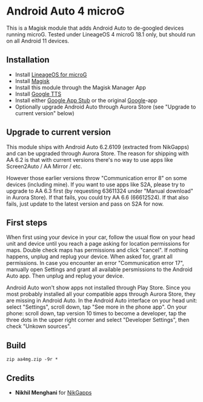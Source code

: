 # Android Auto 4 microG

This is a Magisk module that adds Android Auto to de-googled devices running microG. Tested under LineageOS 4 microG 18.1 only, but should run on all Android 11 devices.

## Installation

- Install [LineageOS for microG](https://lineage.microg.org/)
- Install [Magisk](https://github.com/topjohnwu/Magisk/)
- Install this module through the Magisk Manager App
- Install [Google TTS](https://play.google.com/store/apps/details?id=com.google.android.tts)
- Install either [Google App Stub](https://git.sr.ht/~dylanger/Google-App-Stub) or the original [Google](https://play.google.com/store/apps/details?id=com.google.android.googlequicksearchbox)-app
- Optionally upgrade Android Auto through Aurora Store (see "Upgrade to current version" below)

## Upgrade to current version

This module ships with Android Auto 6.2.6109 (extracted from NikGapps) and can be upgraded through Aurora Store. The reason for shipping with AA 6.2 is that with current versions there's no way to use apps like Screen2Auto / AA Mirror / etc.

However those earlier versions throw "Communication error 8" on some devices (including mine). If you want to use apps like S2A, please try to upgrade to AA 6.3 first (by requesting 63611324 under "Manual download" in Aurora Store). If that fails, you could try AA 6.6 (66612524). If that also fails, just update to the latest version and pass on S2A for now.

## First steps

When first using your device in your car, follow the usual flow on your head unit and device until you reach a page asking for location permissions for maps. Double check maps has permissions and click "cancel". If nothing happens, unplug and replug your device. When asked for, grant all permissions. In case you encounter an error "Communication error 17", manually open Settings and grant all available persmissions to the Android Auto app. Then unplug and replug your device.

Android Auto won't show apps not installed through Play Store. Since you most probably installed all your compatible apps through Aurora Store, they are missing in Android Auto. In the Android Auto interface on your head unit: select "Settings", scroll down, tap "See more in the phone app". On your phone: scroll down, tap version 10 times to become a developer, tap the three dots in the upper right corner and select "Developer Settings", then check "Unkown sources".

## Build

    zip aa4mg.zip -9r *

## Credits

- **Nikhil Menghani** for [NikGapps](https://nikgapps.com/)
